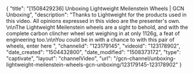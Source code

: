 {
    "title": "[1508429236] Unboxing Lightweight Meilenstein Wheels | GCN Unboxing",
    "description": "Thanks to Lightweight for the products used in this video. All opinions expressed in this video are the presenter's own. \n\nThe Lightweight Meilenstein wheels are a sight to behold, and with the complete carbon clincher wheel set weighing in at only 1126g, a feat of engineering too.\n\nYou could be in with a chance to with this pair of wheels, enter here ",
    "channelid": "123179145",
    "videoid": "123178902",
    "date_created": "1504432800",
    "date_modified": "1508373172",
    "type": "captivate",
    "layout": "channelVideo",
    "url": "\/gcn-channel\/unboxing-lightweight-meilenstein-wheels-gcn-unboxing\/123179145-123178902"
}
